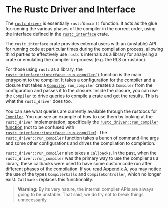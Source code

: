 # The Rustc Driver and Interface

The [`rustc_driver`] is essentially `rustc`'s `main()` function. It acts as
the glue for running the various phases of the compiler in the correct order,
using the interface defined in the [`rustc_interface`] crate.

The `rustc_interface` crate provides external users with an (unstable) API
for running code at particular times during the compilation process, allowing
third parties to effectively use `rustc`'s internals as a library for
analysing a crate or emulating the compiler in-process (e.g. the RLS or rustdoc).

For those using `rustc` as a library, the [`rustc_interface::interface::run_compiler()`][i_rc]
function is the main entrypoint to the compiler. It takes a configuration for the compiler
and a closure that takes a [`Compiler`]. `run_compiler` creates a `Compiler` from the 
configuration and passes it to the closure. Inside the closure, you can use the `Compiler`
to drive queries to compile a crate and get the results. This is what the `rustc_driver` does too.

You can see what queries are currently available through the rustdocs for [`Compiler`].
You can see an example of how to use them by looking at the `rustc_driver` implementation,
specifically the [`rustc_driver::run_compiler` function][rd_rc] (not to be confused with
[`rustc_interface::interface::run_compiler`][i_rc]). The `rustc_driver::run_compiler` function 
takes a bunch of command-line args and some other configurations and
drives the compilation to completion.

`rustc_driver::run_compiler` also takes a [`Callbacks`][cb]. In the past, when
the `rustc_driver::run_compiler` was the primary way to use the compiler as a
library, these callbacks were used to have some custom code run after different
phases of the compilation. If you read [Appendix A], you may notice the use of the
types `CompilerCalls` and `CompileController`, which no longer exist. `Callbacks`
replaces this functionality.

> **Warning:** By its very nature, the internal compiler APIs are always going
> to be unstable. That said, we do try not to break things unnecessarily.


[cb]: https://doc.rust-lang.org/nightly/nightly-rustc/rustc_driver/trait.Callbacks.html
[rd_rc]: https://doc.rust-lang.org/nightly/nightly-rustc/rustc_driver/fn.run_compiler.html
[i_rc]: https://doc.rust-lang.org/nightly/nightly-rustc/rustc_interface/interface/fn.run_compiler.html
[`rustc_interface`]: https://doc.rust-lang.org/nightly/nightly-rustc/rustc_interface/index.html
[`rustc_driver`]: https://doc.rust-lang.org/nightly/nightly-rustc/rustc_driver/
[`Compiler`]: https://doc.rust-lang.org/nightly/nightly-rustc/rustc_interface/interface/struct.Compiler.html
[`Session`]: https://doc.rust-lang.org/nightly/nightly-rustc/rustc_session/struct.Session.html
[`TyCtxt`]: https://doc.rust-lang.org/nightly/nightly-rustc/rustc/ty/struct.TyCtxt.html
[`SourceMap`]: https://doc.rust-lang.org/nightly/nightly-rustc/rustc_span/source_map/struct.SourceMap.html
[stupid-stats]: https://github.com/nrc/stupid-stats
[Appendix A]: appendix/stupid-stats.html
